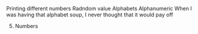 Printing different numbers
Radndom value
Alphabets
Alphanumeric
When I was having that alphabet soup, I never thought that it would pay off

5. Numbers
